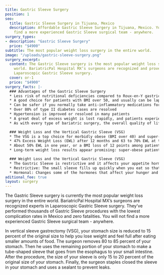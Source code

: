 ```yaml
---
title: Gastric Sleeve Surgery
position: 1
seo:
  title: Gastric Sleeve Surgery in Tijuana, Mexico
  description: Affordable Gastric Sleeve Surgery in Tijuana, Mexico. You will not
    find a more experienced Gastric Sleeve surgical team - anywhere.
surgery_types:
- description: "​​Gastric Sleeve Surgery"
  price: "$4900"
subtitle: The most popular weight loss surgery in the entire world.
image: "/uploads/gastric-sleeve-surgery.png"
surgery_excerpt:
  content: The Gastric Sleeve surgery is the most popular weight loss surgery in the
    world. BariatricPal Hospital MX’s surgeons are recognized and proven experts in
    Laparoscopic Gastric Sleeve surgery.
  cover: or-1
  price: "$4900"
surgery_facts: |-
  ### Advantages of the Gastric Sleeve Surgery
  * Less risk of nutritional deficiencies compared to Roux-en-Y gastric bypass.
  * A good choice for patients with BMI over 50, and usually can be laparoscopic
  * Can be safer if you normally take anti-inflammatory medications for other conditions
  * Over 80% of type II diabetes cases are resolved
  * Hypertension is improved or resolved in many patients
  * A great deal of excess weight is lost rapidly, and patients experience resolution of co-morbidities, and improved appearance.
  * As with every type of bariatric surgery, the overall quality of life for patients improves greatly.

  ### Weight Loss and the Vertical Gastric Sleeve (VSG)
  * The VSG is a top choice for morbidly obese (BMI over 40) and super-obese (BMI over 50) patients
  * 47% Excess Weight Loss (EWL) after 12 months and 63 to 70% EWL at three years post-surgery
  * About 50% EWL in one year, or a BMI loss of 12 points among patients whose starting BMI averaged 44. 4
  * Long-term weight loss results appear promising: super-obese patients in one study had an average of 46% EWL after 8 years

  ### Weight Loss and the Vertical Gastric Sleeve (VSG)
  * The Gastric Sleeve is restrictive and it affects your appetite hormones
  * Restrictive: The small sleeve fills up quickly when you eat so that your brain is faster to recognize that you’ve eaten enough
  * Hormonal: Changes some of the hormones that affect your hunger and satiety
aditional_fee: true
layout: surgery
---
```


The Gastric Sleeve surgery is currently the most popular weight loss surgery in the entire world. BariatricPal Hospital MX’s surgeons are recognized experts in Laparoscopic Gastric Sleeve surgery. They’ve performed thousands of Gastric Sleeve procedures with the lowest complication rates in Mexico and zero fatalities. You will not find a more experienced Gastric Sleeve surgical team - anywhere.

In vertical sleeve gastrectomy (VSG), your stomach size is reduced to 15 percent of the original size to help you lose weight and feel full after eating smaller amounts of food. The surgeon removes 80 to 85 percent of your stomach. Then he uses the remaining portion of your stomach to make a tube-shaped sleeve that goes from the esophagus to your small intestine. After the procedure, the size of your sleeve is only 15 to 20 percent of the original size of your stomach. Finally, the surgeon staples closed the sleeve in your stomach and uses a sealant to prevent leaks.
